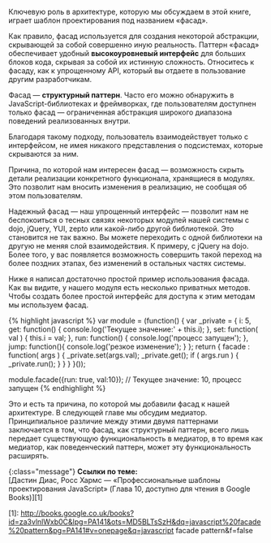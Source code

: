 <!-- ### Паттерн «Фасад» -->

Ключевую роль в архитектуре, которую мы обсуждаем в этой книге, играет
шаблон проектирования под названием «фасад».

Как правило, фасад используется для создания некоторой абстракции,
скрывающей за собой совершенно иную реальность. Паттерн «фасад»
обеспечивает удобный **высокоуровневый интерфейс** для больших блоков
кода, скрывая за собой их истинную сложность. Относитесь к фасаду, как
к упрощенному API, который вы отдаете в пользование другим разработчикам.

Фасад — **структурный паттерн**. Часто его можно обнаружить
в JavaScript-библиотеках и фреймворках, где пользователям доступнен
только фасад — ограниченная абстракция широкого диапазона поведений
реализованных внутри. 

Благодаря такому подходу, пользователь взаимодействует только с интерфейсом, 
не имея никакого представления о подсистемах, которые скрываются за ним.

Причина, по которой нам интересен фасад — возможность скрыть детали реализации 
конкретного функционала, хранящиеся в модулях. Это позволит нам вносить изменения
в реализацию, не сообщая об этом пользователям.

Надежный фасад — наш упрощенный интерфейс — позволит нам не беспокоиться о тесных
связях некоторых модулей нашей системы с dojo, jQuery, YUI, zepto или какой-либо
другой библиотекой. Это становится не так важно. Вы можете переходить с одной
библиотеки на другую не меняя слой взаимодействия. К примеру, с jQuery на dojo.
Более того, у вас появляется возможность совершить такой переход на более поздних
этапах, без изменений в остальных частях системы.

Ниже я написал достаточно простой пример использования фасада. Как вы видите,
у нашего модуля есть несколько приватных методов. Чтобы создать более простой
интерфейс для доступа к этим методам мы используем фасад.

{% highlight javascript %}
var module = (function() {
  var _private = {
    i: 5,
    get: function() {
      console.log('Текущее значение:' + this.i);
    },
    set: function( val ) {
      this.i = val;
    },
    run: function() {
      console.log('процесс запущен');
    },
    jump: function(){
      console.log('резкое изменение');
    }
  };
  return {
    facade : function( args ) {
      _private.set(args.val);
      _private.get();
      if ( args.run ) {
        _private.run();
      }
    }
  }
}());

module.facade({run: true, val:10}); // Текущее значение: 10, процесс запущен
{% endhighlight %}


Это и есть та причина, по которой мы добавили фасад к нашей архитектуре.
В следующей главе мы обсудим медиатор. Принципиальное различие между
этими двумя паттернами заключается в том, что фасад, как структурный паттерн,
всего лишь передает существующую функциональность в медиатор, в то время как
медиатор, как поведенческий паттерн, может эту функциональность расширять.

{:class="message"}
**Ссылки по теме:**  
[Дастин Диас, Росс Хармс — «Профессиональные шаблоны проектирования JavaScript» (Глава 10, доступно для чтения в Google Books)][1]  

[1]: http://books.google.co.uk/books?id=za3vlnlWxb0C&lpg=PA141&ots=MD5BLTsSzH&dq=javascript%20facade%20pattern&pg=PA141#v=onepage&q=javascript facade pattern&f=false
